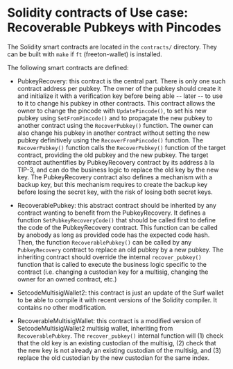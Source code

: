 # Solidity contracts of Use case: Recoverable Pubkeys with Pincodes

The Solidity smart contracts are located in the `contracts/`
directory. They can be built with `make` if `ft` (freeton-wallet) is
installed.

The following smart contracts are defined:

* PubkeyRecovery: this contract is the central part. There is only one
  such contract address per pubkey. The owner of the pubkey should
  create it and initialize it with a verification key before being
  able -- later -- to use to it to change his pubkey in other
  contracts. This contract allows the owner to change the pincode with
  `UpdatePincode()`, to set his new pubkey using `SetFromPincode()`
  and to propagate the new pubkey to another contract using the
  `RecoverPubkey()` function. The owner can also change his pubkey in
  another contract without setting the new pubkey definitively using
  the `RecoverFromPincode()` function. The `RecoverPubkey()` function
  calls the `RecoverPubkey()` function of the target contract,
  providing the old pubkey and the new pubkey. The target contract
  authentifies by PubkeyRecovery contract by its address à la TIP-3,
  and can do the business logic to replace the old key by the new key.
  The PubkeyRecovery contract also defines a mechanism with a backup
  key, but this mechanism requires to create the backup key before
  losing the secret key, with the risk of losing both secret keys.

* RecoverablePubkey: this abstract contract should be inherited by any
  contract wanting to benefit from the PubkeyRecovery. It defines a
  function `SetPubkeyRecoveryCode()` that should be called first to
  define the code of the PubkeyRecovery contract. This function can be
  called by anobody as long as provided code has the expected code
  hash.  Then, the function `RecoverablePubkey()` can be called by any
  `PubkeyRecovery` contract to replace an old pubkey by a new
  pubkey. The inheriting contract should override the internal
  `recover_pubkey()` function that is called to execute the business
  logic specific to the contract (i.e. changing a custodian key for a
  multisig, changing the owner for an owned contract, etc.)

* SetcodeMultisigWallet2: this contract is just an update of the Surf
  wallet to be able to compile it with recent versions of the Solidity
  compiler. It contains no other modification.

* RecoverableMultisigWallet: this contract is a modified version of
  SetcodeMultisigWallet2 multisig wallet, inheriting from
  `RecoverablePubkey`. The `recover_pubkey()` internal function will
  (1) check that the old key is an existing custodian of the multisig,
  (2) check that the new key is not already an existing custodian of
  the multisig, and (3) replace the old custodian by the new custodian
  for the same index.
